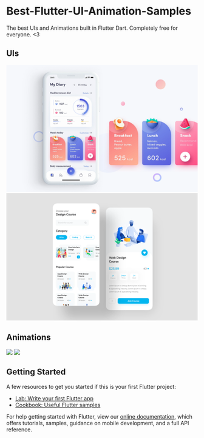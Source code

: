 # Best-Flutter-UI-Animation-Samples
The best UIs and Animations built in Flutter Dart. Completely free for everyone. <3

## UIs
![Image](assets/fitness_app/fitness_app.png)
![Image](assets/design_course/design_course.png)

## Animations

<img src="images/fitness_app.gif" height="300em" />
<img src="images/design_course.gif" height="300em" />

## Getting Started

A few resources to get you started if this is your first Flutter project:

- [Lab: Write your first Flutter app](https://flutter.dev/docs/get-started/codelab)
- [Cookbook: Useful Flutter samples](https://flutter.dev/docs/cookbook)

For help getting started with Flutter, view our
[online documentation](https://flutter.dev/docs), which offers tutorials,
samples, guidance on mobile development, and a full API reference.
